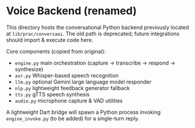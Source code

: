 # Voice Backend (renamed)

This directory hosts the conversational Python backend previously located at `lib/prac/conversaai`.
The old path is deprecated; future integrations should import & execute code here.

Core components (copied from original):
- `engine.py` main orchestration (capture → transcribe → respond → synthesize)
- `asr.py` Whisper-based speech recognition
- `llm.py` optional Gemini large language model responder
- `nlp.py` lightweight feedback generator fallback
- `tts.py` gTTS speech synthesis
- `audio.py` microphone capture & VAD utilities

A lightweight Dart bridge will spawn a Python process invoking `engine_invoke.py` (to be added) for a single-turn reply.
